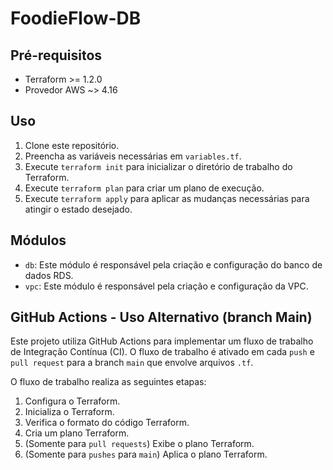 # FoodieFlow-DB
## Pré-requisitos

- Terraform >= 1.2.0
- Provedor AWS ~> 4.16

## Uso

1. Clone este repositório.
2. Preencha as variáveis necessárias em `variables.tf`.
3. Execute `terraform init` para inicializar o diretório de trabalho do Terraform.
4. Execute `terraform plan` para criar um plano de execução.
5. Execute `terraform apply` para aplicar as mudanças necessárias para atingir o estado desejado.

## Módulos

- `db`: Este módulo é responsável pela criação e configuração do banco de dados RDS.
- `vpc`: Este módulo é responsável pela criação e configuração da VPC.

## GitHub Actions - Uso Alternativo (branch Main)

Este projeto utiliza GitHub Actions para implementar um fluxo de trabalho de Integração Contínua (CI). O fluxo de trabalho é ativado em cada `push` e `pull request` para a branch `main` que envolve arquivos `.tf`.

O fluxo de trabalho realiza as seguintes etapas:

1. Configura o Terraform.
2. Inicializa o Terraform.
3. Verifica o formato do código Terraform.
4. Cria um plano Terraform.
5. (Somente para `pull requests`) Exibe o plano Terraform.
6. (Somente para `pushes` para `main`) Aplica o plano Terraform.
